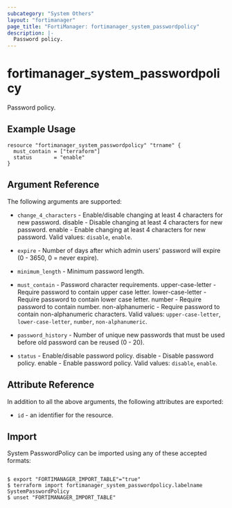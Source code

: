 ```yaml
---
subcategory: "System Others"
layout: "fortimanager"
page_title: "FortiManager: fortimanager_system_passwordpolicy"
description: |-
  Password policy.
---
```


# fortimanager_system_passwordpolicy
Password policy.

## Example Usage

```hcl
resource "fortimanager_system_passwordpolicy" "trname" {
  must_contain = ["terraform"]
  status       = "enable"
}
```

## Argument Reference


The following arguments are supported:


* `change_4_characters` - Enable/disable changing at least 4 characters for new password. disable - Disable changing at least 4 characters for new password. enable - Enable changing at least 4 characters for new password. Valid values: `disable`, `enable`.

* `expire` - Number of days after which admin users' password will expire (0 - 3650, 0 = never expire).
* `minimum_length` - Minimum password length.
* `must_contain` - Password character requirements. upper-case-letter - Require password to contain upper case letter. lower-case-letter - Require password to contain lower case letter. number - Require password to contain number. non-alphanumeric - Require password to contain non-alphanumeric characters. Valid values: `upper-case-letter`, `lower-case-letter`, `number`, `non-alphanumeric`.

* `password_history` - Number of unique new passwords that must be used before old password can be reused (0 - 20).
* `status` - Enable/disable password policy. disable - Disable password policy. enable - Enable password policy. Valid values: `disable`, `enable`.



## Attribute Reference

In addition to all the above arguments, the following attributes are exported:
* `id` - an identifier for the resource.

## Import

System PasswordPolicy can be imported using any of these accepted formats:
```

$ export "FORTIMANAGER_IMPORT_TABLE"="true"
$ terraform import fortimanager_system_passwordpolicy.labelname SystemPasswordPolicy
$ unset "FORTIMANAGER_IMPORT_TABLE"
```

